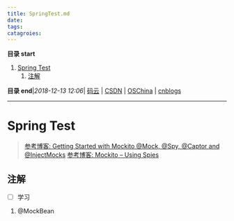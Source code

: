 ```yaml
---
title: SpringTest.md
date: 
tags: 
catagroies: 
---
```


**目录 start**
 
1. [Spring Test](#spring-test)
    1. [注解](#注解)

**目录 end**|_2018-12-13 12:06_| [码云](https://gitee.com/gin9) | [CSDN](http://blog.csdn.net/kcp606) | [OSChina](https://my.oschina.net/kcp1104) | [cnblogs](http://www.cnblogs.com/kuangcp)
****************************************
# Spring Test

> [参考博客: Getting Started with Mockito @Mock, @Spy, @Captor and @InjectMocks](https://www.baeldung.com/mockito-annotations?utm_source=tuicool&utm_medium=referral) 
> [参考博客: Mockito – Using Spies](https://www.baeldung.com/mockito-spy)

## 注解
- [ ] 学习
1. @MockBean 

